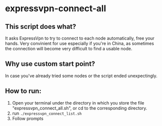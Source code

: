 # expressvpn-connect-all

## **This script does what?**
It asks ExpressVpn to try to connect to each node automatically, free your hands. Very convinient for use especially if you're in China, as sometimes the connection will become very difficult to find a usable node. 

## **Why use custom start point?**
In case you've already tried some nodes or the script ended unexpectingly. 

## **How to run:**
1. Open your terminal under the directory in which you store the file "expressvpn_connect_all.sh", or cd to the corresponding directory.
2. run `./expressvpn_connect_list.sh`
3. Follow prompts
